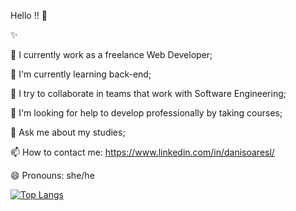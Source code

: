 Hello !! 👋

 ✨ 

🔭 I currently work as a freelance Web Developer;

🌱 I'm currently learning back-end;

👯 I try to collaborate in teams that work with Software Engineering;

🤔 I'm looking for help to develop professionally by taking courses;

💬 Ask me about my studies;

📫 How to contact me: https://www.linkedin.com/in/danisoaresl/

😄 Pronouns: she/he


[![Top Langs](https://github-readme-stats.vercel.app/api/top-langs/?username=danisoaresl&layout=compact)](https://github.com/danisoaresl/github-readme-stats)

